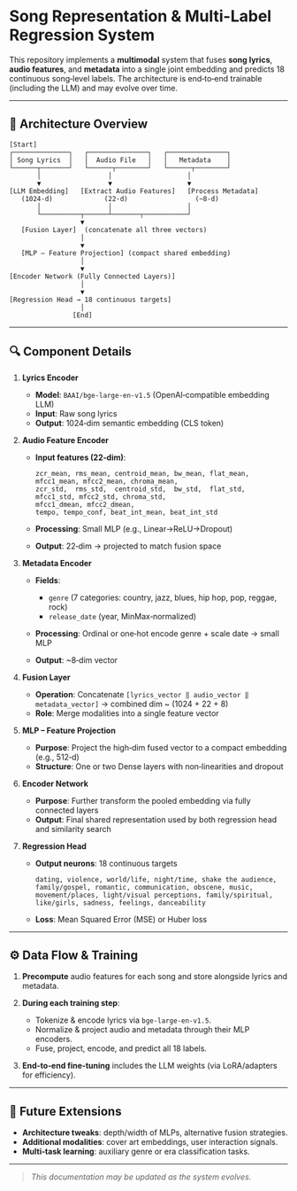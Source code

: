 # Song Representation & Multi-Label Regression System

This repository implements a **multimodal** system that fuses **song lyrics**, **audio features**, and **metadata** into a single joint embedding and predicts 18 continuous song‐level labels. The architecture is end‑to‑end trainable (including the LLM) and may evolve over time.

---

## 📖 Architecture Overview

```
[Start]
┌──────────────┐   ┌───────────────┐   ┌───────────────┐
│ Song Lyrics  │   │  Audio File   │   │   Metadata    │
└──────┬───────┘   └──────┬────────┘   └──────┬────────┘
       │                 │                   │
       ▼                 ▼                   ▼
[LLM Embedding]   [Extract Audio Features]   [Process Metadata]
   (1024‑d)             (22‑d)                 (~8‑d)
       │                 │                   │
       └──────────┬──────┴───────┬───────────┘
                  ▼
   [Fusion Layer]  (concatenate all three vectors)
                  │
                  ▼
   [MLP – Feature Projection] (compact shared embedding)
                  │
                  ▼
[Encoder Network (Fully Connected Layers)]  
                  │
                  ▼
[Regression Head → 18 continuous targets]
                  │
                [End]
```

---

## 🔍 Component Details

1. **Lyrics Encoder**

   * **Model**: `BAAI/bge-large-en-v1.5` (OpenAI‑compatible embedding LLM)
   * **Input**: Raw song lyrics
   * **Output**: 1024‑dim semantic embedding (CLS token)

2. **Audio Feature Encoder**

   * **Input features (22‑dim)**:

     ```
     zcr_mean, rms_mean, centroid_mean, bw_mean, flat_mean,
     mfcc1_mean, mfcc2_mean, chroma_mean,
     zcr_std,  rms_std,  centroid_std,  bw_std,  flat_std,
     mfcc1_std, mfcc2_std, chroma_std,
     mfcc1_dmean, mfcc2_dmean,
     tempo, tempo_conf, beat_int_mean, beat_int_std
     ```
   * **Processing**: Small MLP (e.g., Linear→ReLU→Dropout)
   * **Output**: 22‑dim → projected to match fusion space

3. **Metadata Encoder**

   * **Fields**:

     * `genre` (7 categories: country, jazz, blues, hip hop, pop, reggae, rock)
     * `release_date` (year, MinMax‑normalized)
   * **Processing**: Ordinal or one‑hot encode genre + scale date → small MLP
   * **Output**: \~8‑dim vector

4. **Fusion Layer**

   * **Operation**: Concatenate `[lyrics_vector ‖ audio_vector ‖ metadata_vector]` → combined dim \~ (1024 + 22 + 8)
   * **Role**: Merge modalities into a single feature vector

5. **MLP – Feature Projection**

   * **Purpose**: Project the high‑dim fused vector to a compact embedding (e.g., 512‑d)
   * **Structure**: One or two Dense layers with non‑linearities and dropout

6. **Encoder Network**

   * **Purpose**: Further transform the pooled embedding via fully connected layers
   * **Output**: Final shared representation used by both regression head and similarity search

7. **Regression Head**

   * **Output neurons**: 18 continuous targets

     ```
     dating, violence, world/life, night/time, shake the audience,
     family/gospel, romantic, communication, obscene, music,
     movement/places, light/visual perceptions, family/spiritual,
     like/girls, sadness, feelings, danceability
     ```
   * **Loss**: Mean Squared Error (MSE) or Huber loss

---

## ⚙️ Data Flow & Training

1. **Precompute** audio features for each song and store alongside lyrics and metadata.
2. **During each training step**:

   * Tokenize & encode lyrics via `bge-large-en-v1.5`.
   * Normalize & project audio and metadata through their MLP encoders.
   * Fuse, project, encode, and predict all 18 labels.
3. **End‑to‑end fine‑tuning** includes the LLM weights (via LoRA/adapters for efficiency).

---

## 🚧 Future Extensions

* **Architecture tweaks**: depth/width of MLPs, alternative fusion strategies.
* **Additional modalities**: cover art embeddings, user interaction signals.
* **Multi‑task learning**: auxiliary genre or era classification tasks.

---

> *This documentation may be updated as the system evolves.*
